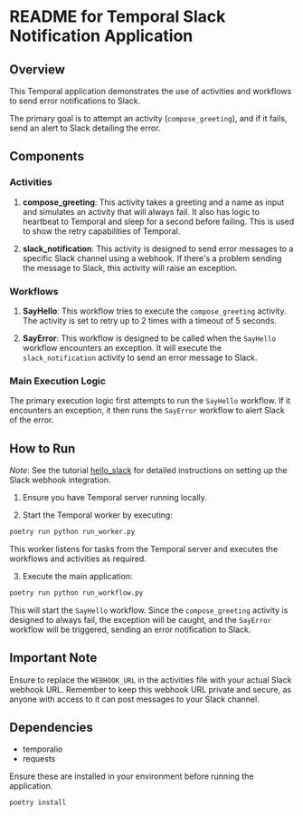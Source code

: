 # README for Temporal Slack Notification Application

## Overview

This Temporal application demonstrates the use of activities and workflows to send error notifications to Slack.

The primary goal is to attempt an activity (`compose_greeting`), and if it fails, send an alert to Slack detailing the error.

## Components

### Activities

1. **compose_greeting**: This activity takes a greeting and a name as input and simulates an activity that will always fail. It also has logic to heartbeat to Temporal and sleep for a second before failing. This is used to show the retry capabilities of Temporal.

2. **slack_notification**: This activity is designed to send error messages to a specific Slack channel using a webhook. If there's a problem sending the message to Slack, this activity will raise an exception.

### Workflows

1. **SayHello**: This workflow tries to execute the `compose_greeting` activity. The activity is set to retry up to 2 times with a timeout of 5 seconds.

2. **SayError**: This workflow is designed to be called when the `SayHello` workflow encounters an exception. It will execute the `slack_notification` activity to send an error message to Slack.

### Main Execution Logic

The primary execution logic first attempts to run the `SayHello` workflow. If it encounters an exception, it then runs the `SayError` workflow to alert Slack of the error.

## How to Run

*Note*: See the tutorial [hello_slack](tutorial/hello_slack.md) for detailed instructions on setting up the Slack webhook integration.

1. Ensure you have Temporal server running locally.

2. Start the Temporal worker by executing:

```bash
poetry run python run_worker.py
```

This worker listens for tasks from the Temporal server and executes the workflows and activities as required.

3. Execute the main application:

```bash
poetry run python run_workflow.py
```

This will start the `SayHello` workflow. Since the `compose_greeting` activity is designed to always fail, the exception will be caught, and the `SayError` workflow will be triggered, sending an error notification to Slack.

## Important Note

Ensure to replace the `WEBHOOK_URL` in the activities file with your actual Slack webhook URL. Remember to keep this webhook URL private and secure, as anyone with access to it can post messages to your Slack channel.

## Dependencies

- temporalio
- requests

Ensure these are installed in your environment before running the application.

```bash
poetry install
```
